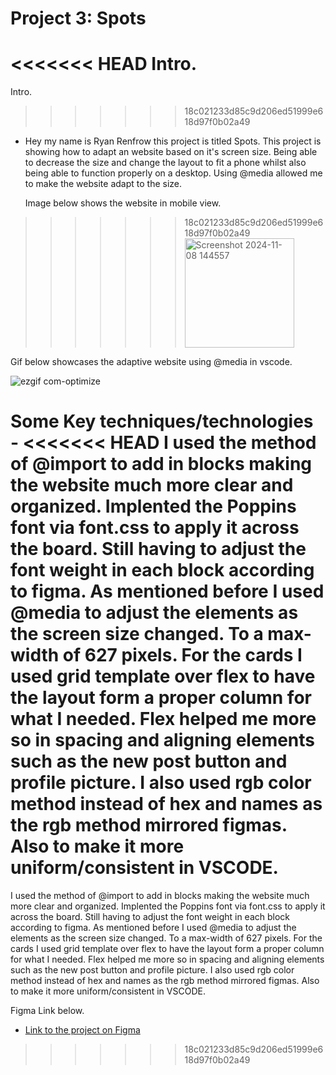 # Project 3: Spots

<<<<<<< HEAD
Intro.
=======
Intro.

> > > > > > > 18c021233d85c9d206ed51999e618d97f0b02a49

- Hey my name is Ryan Renfrow this project is titled Spots.
  This project is showing how to adapt an website based on it's screen size. Being able to decrease the size and change the layout to fit a phone whilst also being able to function properly on a desktop.
  Using @media allowed me to make the website adapt to the size.

  Image below shows the website in mobile view.

> > > > > > > 18c021233d85c9d206ed51999e618d97f0b02a49
> > > > > > > <img width="175" alt="Screenshot 2024-11-08 144557" src="https://github.com/user-attachments/assets/4081d193-0dff-4917-88bd-5fd235bae9d9">

Gif below showcases the adaptive website using @media in vscode.

![ezgif com-optimize](https://github.com/user-attachments/assets/5b1c19d8-4cfc-43bc-8631-f53995253ccc)

Some Key techniques/technologies -
<<<<<<< HEAD
I used the method of @import to add in blocks making the website much more clear and organized.
Implented the Poppins font via font.css to apply it across the board. Still having to adjust the font weight in each block according to figma.
As mentioned before I used @media to adjust the elements as the screen size changed. To a max-width of 627 pixels.
For the cards I used grid template over flex to have the layout form a proper column for what I needed. Flex helped me more so in spacing and aligning elements such as the new post button and profile picture.
I also used rgb color method instead of hex and names as the rgb method mirrored figmas. Also to make it more uniform/consistent in VSCODE.
=======
I used the method of @import to add in blocks making the website much more clear and organized.
Implented the Poppins font via font.css to apply it across the board. Still having to adjust the font weight in each block according to figma.
As mentioned before I used @media to adjust the elements as the screen size changed. To a max-width of 627 pixels.
For the cards I used grid template over flex to have the layout form a proper column for what I needed. Flex helped me more so in spacing and aligning elements such as the new post button and profile picture.
I also used rgb color method instead of hex and names as the rgb method mirrored figmas. Also to make it more uniform/consistent in VSCODE.

Figma Link below.

- [Link to the project on Figma](https://www.figma.com/file/BBNm2bC3lj8QQMHlnqRsga/Sprint-3-Project-%E2%80%94-Spots?type=design&node-id=2%3A60&mode=design&t=afgNFybdorZO6cQo-1)

> > > > > > > 18c021233d85c9d206ed51999e618d97f0b02a49
